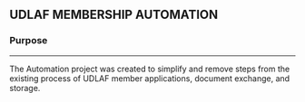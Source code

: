 ## **UDLAF MEMBERSHIP AUTOMATION**

### **Purpose**
***
The Automation project was created to simplify and remove steps from the existing process of UDLAF member applications, document exchange, and storage.
